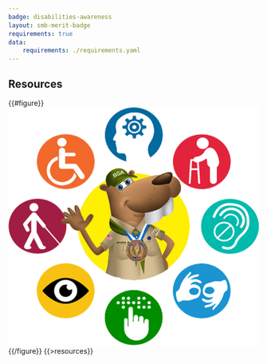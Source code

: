 ```yaml
---
badge: disabilities-awareness
layout: smb-merit-badge
requirements: true
data:
    requirements: ./requirements.yaml
---
```


## Resources

{{#figure}}<img src="disabilities-awareness-bucky.jpg" class="W(100%)" />{{/figure}}
{{>resources}}
